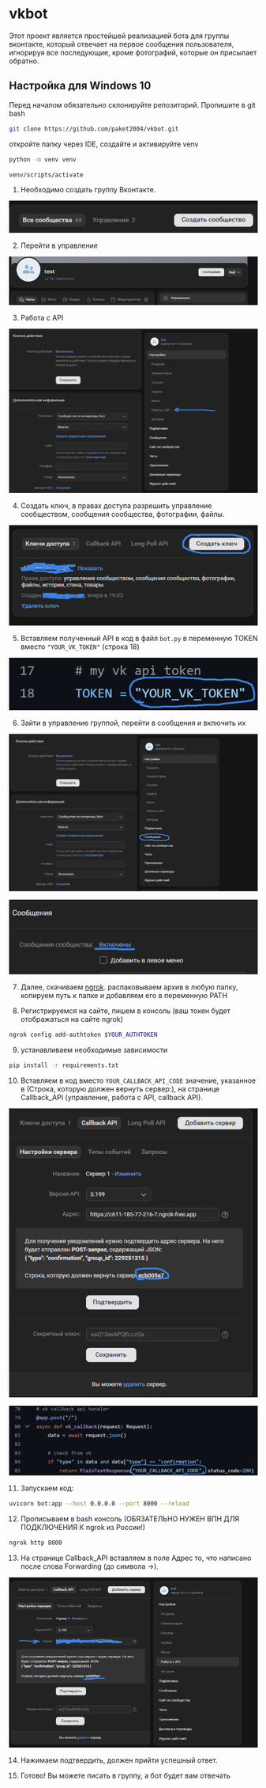 # vkbot
Этот проект является простейшей реализацией бота для группы вконтакте, который отвечает на первое сообщения пользователя, игнорируя все последующие, кроме фотографий, которые он присылает обратно.
## Настройка для Windows 10

Перед началом обязательно склонируйте репозиторий. Пропишите в git bash
```bash
git clone https://github.com/paket2004/vkbot.git
```
   
откройте папку через IDE, создайте и активируйте venv
```bash
python -m venv venv
```
```bash
venv/scripts/activate
```


1) Необходимо создать группу Вконтакте.

   
![Создание группы](images/изображение_2025-02-04_140410416.png)


2) Перейти в управление


![Управление](images/изображение_2025-02-04_140443937.png)

 
3) Работа с API


![API](images/api.png)


4) Создать ключ, в правах доступа разрешить управление сообществом, сообщения сообщества, фотографии, файлы.


![Создать ключ](images/token.png)

   
5) Вставляем полученный API в код в файл ```bot.py``` в переменную TOKEN вместо ```"YOUR_VK_TOKEN"``` (строка 18)


![токен в код](images/code_token.png)


6) Зайти в управление группой, перейти в сообщения и включить их

![Сообщения](images/messages.png)

![Включить сообщения](images/enable%20messages.png)


    
7) Далее, скачиваем [ngrok](https://ngrok.com). распаковываем архив в любую папку, копируем путь к папке и добавляем его в переменную PATH

8) Регистрируемся на сайте, пишем в консоль (ваш токен будет отображаться на сайте ngrok)
```bash
ngrok config add-authtoken $YOUR_AUTHTOKEN
```
9) устанавливаем необходимые зависимости
```bash
pip install -r requirements.txt
```
10) Вставляем в код вместо ```YOUR_CALLBACK_API_CODE``` значение, указанное в (Строка, которую должен вернуть сервер:), на странице Callback_API (управление, работа с API, callback API).


![ответ](images/response.png)

![Код](images/code.png)


11) Запускаем код:
```bash
uvicorn bot:app --host 0.0.0.0 --port 8000 --reload
```

12) Прописываем в bash консоль (ОБЯЗАТЕЛЬНО НУЖЕН ВПН ДЛЯ ПОДКЛЮЧЕНИЯ К ngrok из России!)
```bash
ngrok http 8000
```

13) На странице Callback_API вставляем в поле Адрес то, что написано после слова Forwarding (до символа ->).


![Подтверждение](images/proof.png)


14) Нажимаем подтвердить, должен прийти успешный ответ.

15) Готово! Вы можете писать в группу, а бот будет вам отвечать
